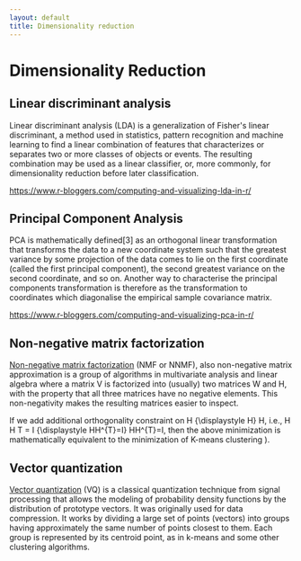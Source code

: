```yaml
---
layout: default
title: Dimensionality reduction
---
```



# Dimensionality Reduction

## Linear discriminant analysis

Linear discriminant analysis (LDA) is a generalization of Fisher's linear discriminant, a method used in statistics, pattern recognition and machine learning to find a linear combination of features that characterizes or separates two or more classes of objects or events. The resulting combination may be used as a linear classifier, or, more commonly, for dimensionality reduction before later classification.

https://www.r-bloggers.com/computing-and-visualizing-lda-in-r/

## Principal Component Analysis

PCA is mathematically defined[3] as an orthogonal linear transformation that transforms the data to a new coordinate system such that the greatest variance by some projection of the data comes to lie on the first coordinate (called the first principal component), the second greatest variance on the second coordinate, and so on.
Another way to characterise the principal components transformation is therefore as the transformation to coordinates which diagonalise the empirical sample covariance matrix.


https://www.r-bloggers.com/computing-and-visualizing-pca-in-r/



## Non-negative matrix factorization

[Non-negative matrix factorization](https://en.wikipedia.org/wiki/Non-negative_matrix_factorization) (NMF or NNMF), also non-negative matrix approximation is a group of algorithms in multivariate analysis and linear algebra where a matrix V is factorized into (usually) two matrices W and H, with the property that all three matrices have no negative elements. This non-negativity makes the resulting matrices easier to inspect.

If we add additional orthogonality constraint on H {\displaystyle H} H, i.e., H H T = I {\displaystyle HH^{T}=I} HH^{T}=I, then the above minimization is mathematically equivalent to the minimization of K-means clustering ).


## Vector quantization

[Vector quantization](https://en.wikipedia.org/wiki/Vector_quantization) (VQ) is a classical quantization technique from signal processing that allows the modeling of probability density functions by the distribution of prototype vectors. It was originally used for data compression. It works by dividing a large set of points (vectors) into groups having approximately the same number of points closest to them. Each group is represented by its centroid point, as in k-means and some other clustering algorithms.



